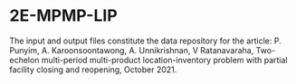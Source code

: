 # 2E-MPMP-LIP
The input and output files constitute the data repository for the article:
P. Punyim, A. Karoonsoontawong, A. Unnikrishnan, V Ratanavaraha, Two-echelon multi-period multi-product location-inventory problem with partial facility closing and reopening, October 2021.
